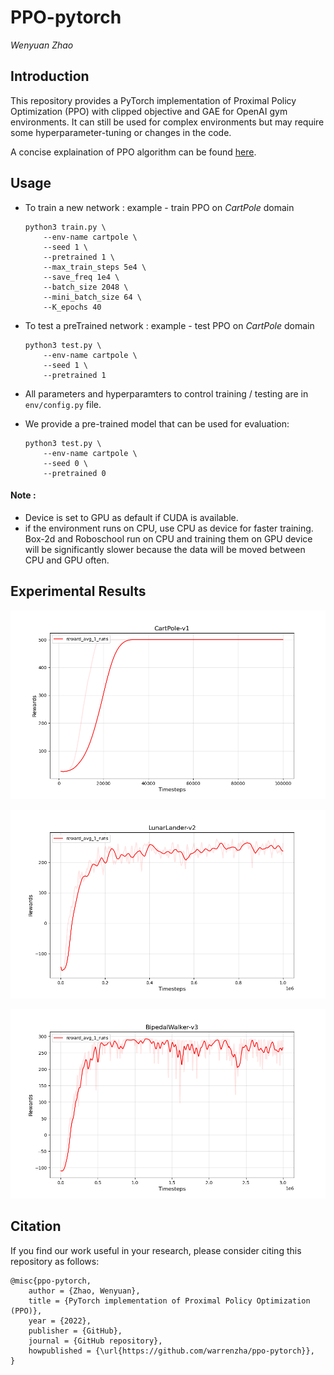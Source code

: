 # PPO-pytorch
_Wenyuan Zhao_

## Introduction

This repository provides a PyTorch implementation of Proximal Policy Optimization (PPO) with clipped objective and GAE for OpenAI gym environments. It can still be used for complex environments but may require some hyperparameter-tuning or changes in the code.

A concise explaination of PPO algorithm can be found [here](https://stackoverflow.com/questions/46422845/what-is-the-way-to-understand-proximal-policy-optimization-algorithm-in-rl).


## Usage

- To train a new network : example - train PPO on *CartPole* domain   

  ```
  python3 train.py \
      --env-name cartpole \
      --seed 1 \
      --pretrained 1 \
      --max_train_steps 5e4 \
      --save_freq 1e4 \
      --batch_size 2048 \
      --mini_batch_size 64 \
      --K_epochs 40
  ```

- To test a preTrained network : example - test PPO on *CartPole* domain 

  ```
  python3 test.py \
      --env-name cartpole \
      --seed 1 \
      --pretrained 1
  ```

- All parameters and hyperparamters to control training / testing are in `env/config.py` file.

* We provide a pre-trained model that can be used for evaluation: 

  ```
  python3 test.py \
      --env-name cartpole \
      --seed 0 \
      --pretrained 0
  ```

#### Note :
  - Device is set to GPU as default if CUDA is available.
  - if the environment runs on CPU, use CPU as device for faster training. Box-2d and Roboschool run on CPU and training them on GPU device will be significantly slower because the data will be moved between CPU and GPU often.

## Experimental Results

![cartpole](PPO_figs/CartPole-v1/PPO_CartPole-v1_fig_1.png)

![lunarlander](PPO_figs/LunarLander-v2/PPO_LunarLander-v2_fig_1.png)

![bipedalwalker](PPO_figs/BipedalWalker-v3/PPO_BipedalWalker-v3_fig_1.png)


## Citation

If you find our work useful in your research, please consider citing this repository as follows:

```
@misc{ppo-pytorch,
    author = {Zhao, Wenyuan},
    title = {PyTorch implementation of Proximal Policy Optimization (PPO)},
    year = {2022},
    publisher = {GitHub},
    journal = {GitHub repository},
    howpublished = {\url{https://github.com/warrenzha/ppo-pytorch}},
}
```